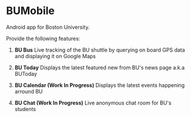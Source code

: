 BUMobile
========

Android app for Boston University.

Provide the following features:

1. **BU Bus**
Live tracking of the BU shuttle by querying on board GPS data and displaying it on Google Maps

2. **BU Today**
Displays the latest featured new from BU's news page a.k.a BUToday

3. **BU Calendar (Work In Progress)**
Displays the latest events happening arround BU

4. **BU Chat (Work In Progress)**
Live anonymous chat room for BU's students
